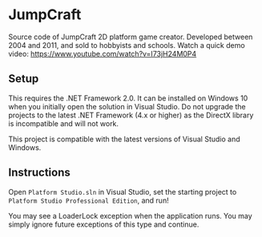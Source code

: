 # JumpCraft
Source code of JumpCraft 2D platform game creator. Developed between 2004 and 2011, and sold to hobbyists and schools. Watch a quick demo video: https://www.youtube.com/watch?v=I73jH24M0P4

## Setup
This requires the .NET Framework 2.0. It can be installed on Windows 10 when you initially open the solution in Visual Studio. Do not upgrade the projects to the latest .NET Framework (4.x or higher) as the DirectX library is incompatible and will not work.

This project is compatible with the latest versions of Visual Studio and Windows.

## Instructions
Open `Platform Studio.sln` in Visual Studio, set the starting project to `Platform Studio Professional Edition`, and run!

You may see a LoaderLock exception when the application runs. You may simply ignore future exceptions of this type and continue.
